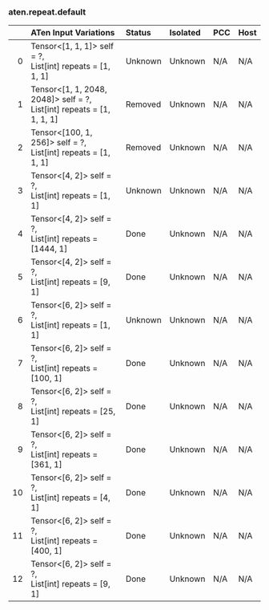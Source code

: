 ### aten.repeat.default
|    | ATen Input Variations                                                    | Status   | Isolated   | PCC   | Host   |
|---:|:-------------------------------------------------------------------------|:---------|:-----------|:------|:-------|
|  0 | Tensor<[1, 1, 1]> self = ?,<br>List[int] repeats = [1, 1, 1]             | Unknown  | Unknown    | N/A   | N/A    |
|  1 | Tensor<[1, 1, 2048, 2048]> self = ?,<br>List[int] repeats = [1, 1, 1, 1] | Removed  | Unknown    | N/A   | N/A    |
|  2 | Tensor<[100, 1, 256]> self = ?,<br>List[int] repeats = [1, 1, 1]         | Removed  | Unknown    | N/A   | N/A    |
|  3 | Tensor<[4, 2]> self = ?,<br>List[int] repeats = [1, 1]                   | Unknown  | Unknown    | N/A   | N/A    |
|  4 | Tensor<[4, 2]> self = ?,<br>List[int] repeats = [1444, 1]                | Done     | Unknown    | N/A   | N/A    |
|  5 | Tensor<[4, 2]> self = ?,<br>List[int] repeats = [9, 1]                   | Done     | Unknown    | N/A   | N/A    |
|  6 | Tensor<[6, 2]> self = ?,<br>List[int] repeats = [1, 1]                   | Unknown  | Unknown    | N/A   | N/A    |
|  7 | Tensor<[6, 2]> self = ?,<br>List[int] repeats = [100, 1]                 | Done     | Unknown    | N/A   | N/A    |
|  8 | Tensor<[6, 2]> self = ?,<br>List[int] repeats = [25, 1]                  | Done     | Unknown    | N/A   | N/A    |
|  9 | Tensor<[6, 2]> self = ?,<br>List[int] repeats = [361, 1]                 | Done     | Unknown    | N/A   | N/A    |
| 10 | Tensor<[6, 2]> self = ?,<br>List[int] repeats = [4, 1]                   | Done     | Unknown    | N/A   | N/A    |
| 11 | Tensor<[6, 2]> self = ?,<br>List[int] repeats = [400, 1]                 | Done     | Unknown    | N/A   | N/A    |
| 12 | Tensor<[6, 2]> self = ?,<br>List[int] repeats = [9, 1]                   | Done     | Unknown    | N/A   | N/A    |

